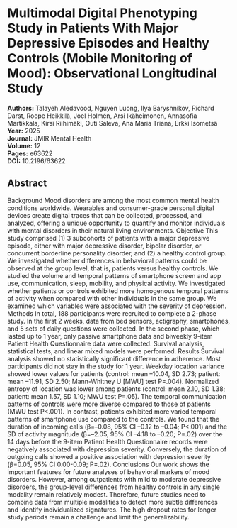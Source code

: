 # Multimodal Digital Phenotyping Study in Patients With Major Depressive Episodes and Healthy Controls (Mobile Monitoring of Mood): Observational Longitudinal Study

**Authors:** Talayeh Aledavood, Nguyen Luong, Ilya Baryshnikov, Richard Darst, Roope Heikkilä, Joel Holmén, Arsi Ikäheimonen, Annasofia Martikkala, Kirsi Riihimäki, Outi Saleva, Ana Maria Triana, Erkki Isometsä  
**Year:** 2025  
**Journal:** JMIR Mental Health  
**Volume:** 12  
**Pages:** e63622  
**DOI:** 10.2196/63622  

## Abstract
Background            Mood disorders are among the most common mental health conditions worldwide. Wearables and consumer-grade personal digital devices create digital traces that can be collected, processed, and analyzed, offering a unique opportunity to quantify and monitor individuals with mental disorders in their natural living environments.                                Objective            This study comprised (1) 3 subcohorts of patients with a major depressive episode, either with major depressive disorder, bipolar disorder, or concurrent borderline personality disorder, and (2) a healthy control group. We investigated whether differences in behavioral patterns could be observed at the group level, that is, patients versus healthy controls. We studied the volume and temporal patterns of smartphone screen and app use, communication, sleep, mobility, and physical activity. We investigated whether patients or controls exhibited more homogenous temporal patterns of activity when compared with other individuals in the same group. We examined which variables were associated with the severity of depression.                                Methods            In total, 188 participants were recruited to complete a 2-phase study. In the first 2 weeks, data from bed sensors, actigraphy, smartphones, and 5 sets of daily questions were collected. In the second phase, which lasted up to 1 year, only passive smartphone data and biweekly 9-item Patient Health Questionnaire data were collected. Survival analysis, statistical tests, and linear mixed models were performed.                                Results            Survival analysis showed no statistically significant difference in adherence. Most participants did not stay in the study for 1 year. Weekday location variance showed lower values for patients (control: mean –10.04, SD 2.73; patient: mean –11.91, SD 2.50; Mann-Whitney U [MWU] test P=.004). Normalized entropy of location was lower among patients (control: mean 2.10, SD 1.38; patient: mean 1.57, SD 1.10; MWU test P=.05). The temporal communication patterns of controls were more diverse compared to those of patients (MWU test P<.001). In contrast, patients exhibited more varied temporal patterns of smartphone use compared to the controls. We found that the duration of incoming calls (β=–0.08, 95% CI –0.12 to –0.04; P<.001) and the SD of activity magnitude (β=–2.05, 95% CI –4.18 to –0.20; P=.02) over the 14 days before the 9-item Patient Health Questionnaire records were negatively associated with depression severity. Conversely, the duration of outgoing calls showed a positive association with depression severity (β=0.05, 95% CI 0.00-0.09; P=.02).                                Conclusions            Our work shows the important features for future analyses of behavioral markers of mood disorders. However, among outpatients with mild to moderate depressive disorders, the group-level differences from healthy controls in any single modality remain relatively modest. Therefore, future studies need to combine data from multiple modalities to detect more subtle differences and identify individualized signatures. The high dropout rates for longer study periods remain a challenge and limit the generalizability.

